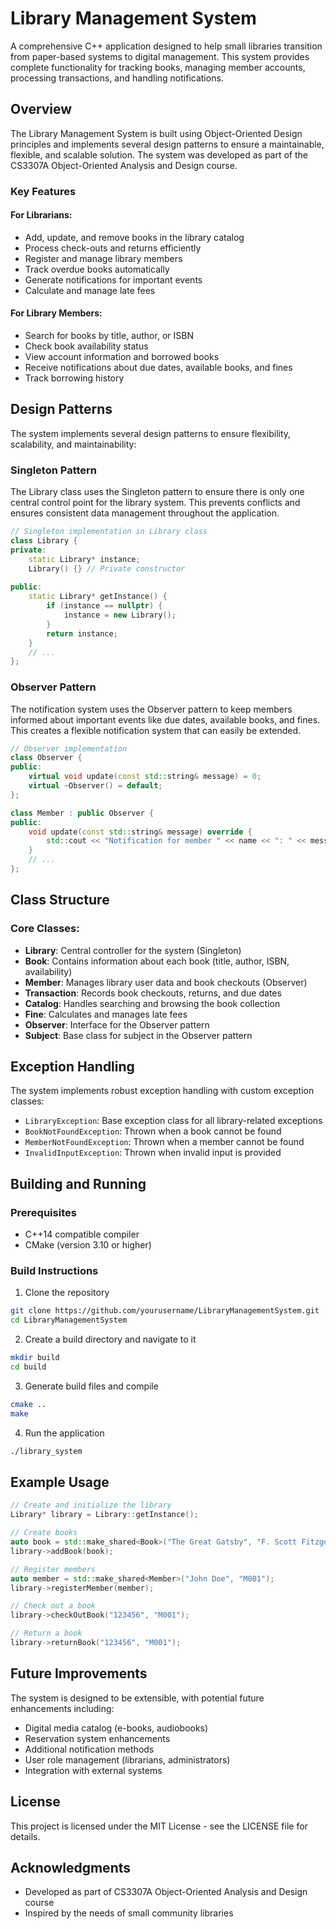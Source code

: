 # Library Management System

A comprehensive C++ application designed to help small libraries transition from paper-based systems to digital management. This system provides complete functionality for tracking books, managing member accounts, processing transactions, and handling notifications.

## Overview

The Library Management System is built using Object-Oriented Design principles and implements several design patterns to ensure a maintainable, flexible, and scalable solution. The system was developed as part of the CS3307A Object-Oriented Analysis and Design course.

### Key Features

#### For Librarians:
- Add, update, and remove books in the library catalog
- Process check-outs and returns efficiently
- Register and manage library members
- Track overdue books automatically
- Generate notifications for important events
- Calculate and manage late fees

#### For Library Members:
- Search for books by title, author, or ISBN
- Check book availability status
- View account information and borrowed books
- Receive notifications about due dates, available books, and fines
- Track borrowing history

## Design Patterns

The system implements several design patterns to ensure flexibility, scalability, and maintainability:

### Singleton Pattern
The Library class uses the Singleton pattern to ensure there is only one central control point for the library system. This prevents conflicts and ensures consistent data management throughout the application.

```cpp
// Singleton implementation in Library class
class Library {
private:
    static Library* instance;
    Library() {} // Private constructor
    
public:
    static Library* getInstance() {
        if (instance == nullptr) {
            instance = new Library();
        }
        return instance;
    }
    // ...
};
```

### Observer Pattern
The notification system uses the Observer pattern to keep members informed about important events like due dates, available books, and fines. This creates a flexible notification system that can easily be extended.

```cpp
// Observer implementation
class Observer {
public:
    virtual void update(const std::string& message) = 0;
    virtual ~Observer() = default;
};

class Member : public Observer {
public:
    void update(const std::string& message) override {
        std::cout << "Notification for member " << name << ": " << message << std::endl;
    }
    // ...
};
```

## Class Structure

### Core Classes:
- **Library**: Central controller for the system (Singleton)
- **Book**: Contains information about each book (title, author, ISBN, availability)
- **Member**: Manages library user data and book checkouts (Observer)
- **Transaction**: Records book checkouts, returns, and due dates
- **Catalog**: Handles searching and browsing the book collection
- **Fine**: Calculates and manages late fees
- **Observer**: Interface for the Observer pattern
- **Subject**: Base class for subject in the Observer pattern

## Exception Handling

The system implements robust exception handling with custom exception classes:
- `LibraryException`: Base exception class for all library-related exceptions
- `BookNotFoundException`: Thrown when a book cannot be found
- `MemberNotFoundException`: Thrown when a member cannot be found
- `InvalidInputException`: Thrown when invalid input is provided

## Building and Running

### Prerequisites
- C++14 compatible compiler
- CMake (version 3.10 or higher)

### Build Instructions
1. Clone the repository
```bash
git clone https://github.com/yourusername/LibraryManagementSystem.git
cd LibraryManagementSystem
```

2. Create a build directory and navigate to it
```bash
mkdir build
cd build
```

3. Generate build files and compile
```bash
cmake ..
make
```

4. Run the application
```bash
./library_system
```

## Example Usage

```cpp
// Create and initialize the library
Library* library = Library::getInstance();

// Create books
auto book = std::make_shared<Book>("The Great Gatsby", "F. Scott Fitzgerald", "123456");
library->addBook(book);

// Register members
auto member = std::make_shared<Member>("John Doe", "M001");
library->registerMember(member);

// Check out a book
library->checkOutBook("123456", "M001");

// Return a book
library->returnBook("123456", "M001");
```

## Future Improvements

The system is designed to be extensible, with potential future enhancements including:
- Digital media catalog (e-books, audiobooks)
- Reservation system enhancements
- Additional notification methods
- User role management (librarians, administrators)
- Integration with external systems

## License

This project is licensed under the MIT License - see the LICENSE file for details.

## Acknowledgments

- Developed as part of CS3307A Object-Oriented Analysis and Design course
- Inspired by the needs of small community libraries
